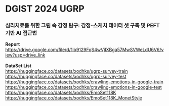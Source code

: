 # DGIST 2024 UGRP
### 심리치료를 위한 그림 속 감정 탐구: 감정-스케치 데이터 셋 구축 및 PEFT 기반 AI 접근법

**Report** <br>
https://drive.google.com/file/d/1ib9129FqS4wVjIXBga57MwSVWeLdU6V6/view?usp=drive_link <br>
<br>
**DataSet List** <br>
https://huggingface.co/datasets/xodhks/ugrp-survey-train <br>
https://huggingface.co/datasets/xodhks/ugrp-survey-test <br>
https://huggingface.co/datasets/xodhks/crawling-emotions-in-google-train <br>
https://huggingface.co/datasets/xodhks/crawling-emotions-in-google-test <br>
https://huggingface.co/datasets/xodhks/EmoSet118K <br>
https://huggingface.co/datasets/xodhks/EmoSet118K_MonetStyle <br>
